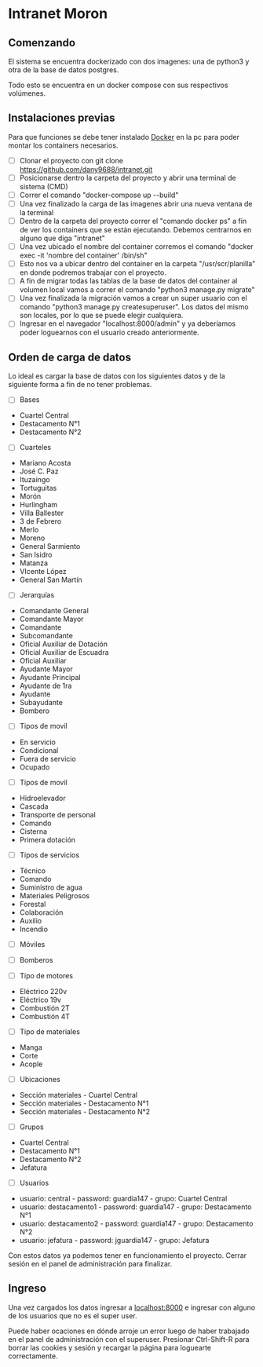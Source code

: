 # Intranet Moron



## Comenzando

El sistema se encuentra dockerizado con dos imagenes: una de python3 y otra de la base de datos postgres.

Todo esto se encuentra en un docker compose con sus respectivos volúmenes.

## Instalaciones previas

Para que funciones se debe tener instalado  [Docker](https://www.docker.com/) en la pc para poder montar los containers necesarios.

- [ ] Clonar el proyecto con git clone https://github.com/dany9688/intranet.git
- [ ] Posicionarse dentro la carpeta del proyecto y abrir una terminal de sistema (CMD)
- [ ] Correr el comando "docker-compose up --build"
- [ ] Una vez finalizado la carga de las imagenes abrir una nueva ventana de la terminal
- [ ] Dentro de la carpeta del proyecto correr el "comando docker ps" a fin de ver los containers que se están ejecutando. Debemos centrarnos en alguno que diga "intranet"
- [ ] Una vez ubicado el nombre del container corremos el comando "docker exec -it 'nombre del container' /bin/sh"
- [ ] Esto nos va a ubicar dentro del container en la carpeta "/usr/scr/planilla" en donde podremos trabajar con el proyecto.
- [ ] A fin de migrar todas las tablas de la base de datos del container al volumen local vamos a correr el comando "python3 manage.py migrate"
- [ ] Una vez finalizada la migración vamos a crear un super usuario con el comando "python3 manage.py createsuperuser". Los datos del mismo son locales, por lo que se puede elegir cualquiera.
- [ ] Ingresar en el navegador "localhost:8000/admin" y ya deberíamos poder loguearnos con el usuario creado anteriormente.

## Orden de carga de datos

Lo ideal es cargar la base de datos con los siguientes datos y de la siguiente forma a fin de no tener problemas.

- [ ] Bases
-    Cuartel Central
-    Destacamento N°1
-    Destacamento N°2

- [ ] Cuarteles
-    Mariano Acosta
-	José C. Paz
-	Ituzaingo
-	Tortuguitas
-	Morón
-	Hurlingham
-	Villa Ballester
-	3 de Febrero
-	Merlo
-	Moreno
-	General Sarmiento
-	San Isidro
-	Matanza
-	VIcente López
-	General San Martín

- [ ] Jerarquías
-    Comandante General
-	Comandante Mayor
-	Comandante
-	Subcomandante
-	Oficial Auxiliar de Dotación
-	Oficial Auxiliar de Escuadra
-	Oficial Auxiliar
-	Ayudante Mayor
-	Ayudante Principal
-	Ayudante de 1ra
-	Ayudante
-	Subayudante
-	Bombero

- [ ] Tipos de movil
-    En servicio
-    Condicional
-    Fuera de servicio
-    Ocupado

- [ ] Tipos de movil
-    Hidroelevador
-	Cascada
-	Transporte de personal
-	Comando
-	Cisterna
-	Primera dotación

- [ ] Tipos de servicios
-    Técnico
-	Comando
-	Suministro de agua
-	Materiales Peligrosos
-	Forestal
-	Colaboración
-	Auxilio
-	Incendio

- [ ] Móviles

- [ ] Bomberos

- [ ] Tipo de motores
-    Eléctrico 220v
-    Eléctrico 19v
-    Combustión 2T
-    Combustión 4T

- [ ] Tipo de materiales
-    Manga
-    Corte
-    Acople

- [ ] Ubicaciones
-    Sección materiales - Cuartel Central
-    Sección materiales - Destacamento N°1
-    Sección materiales - Destacamento N°2

- [ ] Grupos
-    Cuartel Central
-    Destacamento N°1
-    Destacamento N°2
-    Jefatura

- [ ] Usuarios
-    usuario: central - password: guardia147 - grupo: Cuartel Central
-    usuario: destacamento1 - password: guardia147 - grupo: Destacamento N°1
-    usuario: destacamento2 - password: guardia147 - grupo: Destacamento N°2
-    usuario: jefatura - password: jguardia147 - grupo: Jefatura

Con estos datos ya podemos tener en funcionamiento el proyecto. Cerrar sesión en el panel de administración para finalizar.

## Ingreso

Una vez cargados los datos ingresar a [localhost:8000](http://localhost:8000) e ingresar con alguno de los usuarios que no es el super user.

Puede haber ocaciones en dónde arroje un error luego de haber trabajado en el panel de administración con el superuser. Presionar Ctrl-Shift-R para borrar las cookies y sesión y recargar la página para loguearte correctamente.